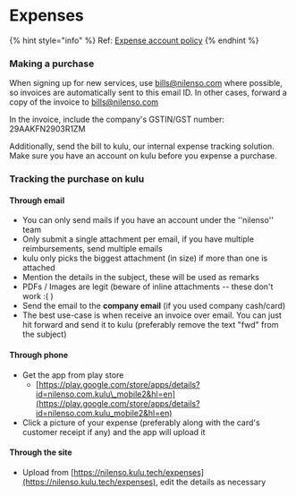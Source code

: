 # Expenses

{% hint style="info" %}
Ref: [Expense account policy](https://app.gitbook.com/@nilenso/s/playbook/policy/expense-account)
{% endhint %}

### Making a purchase <a id="making-a-purchase"></a>

When signing up for new services, use bills@nilenso.com where possible, so invoices are automatically sent to this email ID. In other cases, forward a copy of the invoice to bills@nilenso.com

In the invoice, include the company's GSTIN/GST number: 29AAKFN2903R1ZM

Additionally, send the bill to kulu, our internal expense tracking solution. Make sure you have an account on kulu before you expense a purchase.

### Tracking the purchase on kulu <a id="tracking-the-purchase-on-kulu"></a>

#### Through email <a id="through-email"></a>

* You can only send mails if you have an account under the ''nilenso'' team
* Only submit a single attachment per email, if you have multiple reimbursements, send multiple emails
* kulu only picks the biggest attachment \(in size\) if more than one is attached
* Mention the details in the subject, these will be used as remarks
* PDFs / Images are legit \(beware of inline attachments -- these don't work :\( \)
* Send the email to the **company email** \(if you used company cash/card\)
* The best use-case is when receive an invoice over email. You can just hit forward and send it to kulu \(preferably remove the text "fwd" from the subject\)

#### Through phone <a id="through-phone"></a>

* Get the app from play store 
  * [https://play.google.com/store/apps/details?id=nilenso.com.kulu\_mobile2&hl=en](https://play.google.com/store/apps/details?id=nilenso.com.kulu_mobile2&hl=en)
* Click a picture of your expense \(preferably along with the card's customer receipt if any\) and the app will upload it

#### Through the site <a id="through-the-site"></a>

* Upload from [https://nilenso.kulu.tech/expenses](https://nilenso.kulu.tech/expenses), edit the details as necessary

